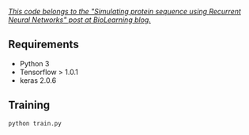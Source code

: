 *[This code belongs to the "Simulating protein sequence using Recurrent Neural Networks" post at BioLearning blog.](https://mlayeghi.wordpress.com/2017/07/26/simulating-protein-sequence-using-recurrent-neural-networks/)*


## Requirements

- Python 3
- Tensorflow > 1.0.1
- keras 2.0.6

## Training

```
python train.py
```
